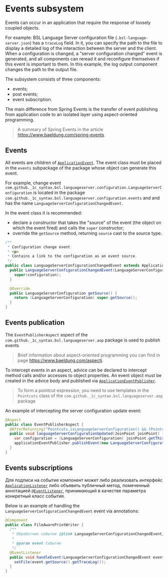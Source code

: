 # Events subsystem

Events can occur in an application that require the response of loosely coupled objects.

For example: BSL Language Server configuration file (`.bsl-language-server.json`) has a `traceLog` field. In it, you can specify the path to the file to display a detailed log of the interaction between the server and the client. When a configuration is changed, a "server configuration changed" event is generated, and all components can reread it and reconfigure themselves if this event is important to them. In this example, the log output component changes the path to the output file.

The subsystem consists of three components:

* events;
* post events;
* event subscription.

The main difference from Spring Events is the transfer of event publishing from application code to an isolated layer using aspect-oriented programming.

> A summary of Spring Events in the article https://www.baeldung.com/spring-events.

## Events

All events are children of [`ApplicationEvent`](https://docs.spring.io/spring-framework/docs/current/javadoc-api/org/springframework/context/ApplicationEvent.html). The event class must be placed in the `events` subpackage of the package whose object can generate this event.

For example, change event `com.github._1c_syntax.bsl.languageserver.configuration.LanguageServerConfiguration`  is located in the package `com.github._1c_syntax.bsl.languageserver.configuration.events` and and has the name `LanguageServerConfigurationChangedEvent`.

In the event class it is recommended:

* declare a constructor that takes the "source" of the event (the object on which the event fired) and calls the `super` constructor;
* override the `getSource` method, returning `source` cast to the source type.

```java
/**
 * Configuration change event.
 * <p>
 * Contains a link to the configuration as an event source.
 */
public class LanguageServerConfigurationChangedEvent extends ApplicationEvent {
  public LanguageServerConfigurationChangedEvent(LanguageServerConfiguration configuration) {
    super(configuration);
  }

  @Override
  public LanguageServerConfiguration getSource() {
    return (LanguageServerConfiguration) super.getSource();
  }
}
```

## Events publication

The `EventPublisherAspect` aspect of the `com.github._1c_syntax.bsl.languageserver.aop` package is used to publish events

> Brief information about aspect-oriented programming you can find in page https://www.baeldung.com/aspectj.

To intercept events in an aspect, advice can be declared to intercept method calls and/or accesses to object properties. 
An event object must be created in the advice body and published via [`ApplicationEventPublisher`](https://docs.spring.io/spring-framework/docs/current/javadoc-api/org/springframework/context/ApplicationEventPublisher.html).

> To form a pointcut expression, you need to use templates in the `Pointcuts` class of the `com.github._1c_syntax.bsl.languageserver.aop` package

An example of intercepting the server configuration update event:

```java
@Aspect
public class EventPublisherAspect {
  @AfterReturning("Pointcuts.isLanguageServerConfiguration() && (Pointcuts.isResetCall() || Pointcuts.isUpdateCall())")
  public void languageServerConfigurationUpdated(JoinPoint joinPoint) {
    var configuration = (LanguageServerConfiguration) joinPoint.getThis();
    applicationEventPublisher.publishEvent(new LanguageServerConfigurationChangedEvent(configuration));
  }
}
```

## Events subscriptions

Для подписи на событие компонент может либо реализовать интерфейс [`ApplicationListener`](https://docs.spring.io/spring-framework/docs/current/javadoc-api/org/springframework/context/ApplicationListener.html) либо объявить публичный метод, помеченный аннотацией [`@EventListener`](https://docs.spring.io/spring-framework/docs/current/javadoc-api/org/springframework/context/event/EventListener.html), принимающий в качестве параметра конкретный класс события.

Below is an example of handling the `LanguageServerConfigurationChangedEvent` event via annotations:

```java
@Component
public class FileAwarePrintWriter {
  /**
   * Обработчик события {@link LanguageServerConfigurationChangedEvent}.
   *
   * @param event Событие
   */
  @EventListener
  public void handleEvent(LanguageServerConfigurationChangedEvent event) {
    setFile(event.getSource().getTraceLog());
  }
}
```
